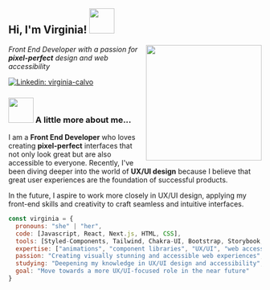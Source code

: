 <h2> Hi, I'm Virginia! <img src="https://media.giphy.com/media/mGcNjsfWAjY5AEZNw6/giphy.gif" width="50"></h2>
<img align='right' src="https://media.giphy.com/media/ieyl9zmCjO4b4t6qoY/giphy.gif" width="230">

<p><em>Front End Developer with a passion for <b>pixel-perfect</b> design and web accessibility</em></p>

[![Linkedin: virginia-calvo](https://img.shields.io/badge/-Virginia%20Calvo-blue?style=flat-square&logo=Linkedin&logoColor=white&link=https://www.linkedin.com/in/virginia-calvo/)](https://www.linkedin.com/in/virginia-calvo/)

### <img src="https://media.giphy.com/media/VgCDAzcKvsR6OM0uWg/giphy.gif" width="50"> A little more about me...  

I am a **Front End Developer** who loves creating **pixel-perfect** interfaces that not only look great but are also accessible to everyone. Recently, I've been diving deeper into the world of **UX/UI design** because I believe that great user experiences are the foundation of successful products.

In the future, I aspire to work more closely in UX/UI design, applying my front-end skills and creativity to craft seamless and intuitive interfaces.

```javascript
const virginia = {
  pronouns: "she" | "her",
  code: [Javascript, React, Next.js, HTML, CSS],
  tools: [Styled-Components, Tailwind, Chakra-UI, Bootstrap, Storybook, Figma],
  expertise: ["animations", "component libraries", "UX/UI", "web accessibility"],
  passion: "Creating visually stunning and accessible web experiences",
  studying: "Deepening my knowledge in UX/UI design and accessibility",
  goal: "Move towards a more UX/UI-focused role in the near future"
}
